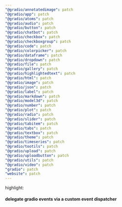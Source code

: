 ```yaml
---
"@gradio/annotatedimage": patch
"@gradio/app": patch
"@gradio/atoms": patch
"@gradio/audio": patch
"@gradio/button": patch
"@gradio/chatbot": patch
"@gradio/checkbox": patch
"@gradio/checkboxgroup": patch
"@gradio/code": patch
"@gradio/colorpicker": patch
"@gradio/dataframe": patch
"@gradio/dropdown": patch
"@gradio/file": patch
"@gradio/gallery": patch
"@gradio/highlightedtext": patch
"@gradio/html": patch
"@gradio/image": patch
"@gradio/json": patch
"@gradio/label": patch
"@gradio/markdown": patch
"@gradio/model3d": patch
"@gradio/number": patch
"@gradio/plot": patch
"@gradio/radio": patch
"@gradio/slider": patch
"@gradio/tabitem": patch
"@gradio/tabs": patch
"@gradio/textbox": patch
"@gradio/theme": patch
"@gradio/timeseries": patch
"@gradio/tootils": patch
"@gradio/upload": patch
"@gradio/uploadbutton": patch
"@gradio/utils": patch
"@gradio/video": patch
"gradio": patch
"website": patch
---
```


highlight:

#### delegate gradio events via a custom event dispatcher
